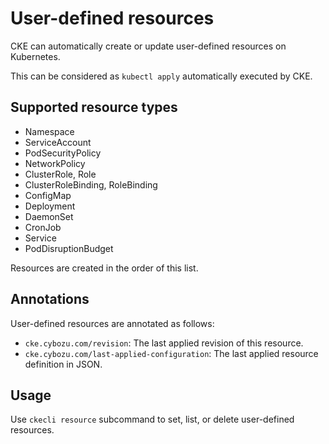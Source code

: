 User-defined resources
======================

CKE can automatically create or update user-defined resources on Kubernetes.

This can be considered as `kubectl apply` automatically executed by CKE.

## Supported resource types

- Namespace
- ServiceAccount
- PodSecurityPolicy
- NetworkPolicy
- ClusterRole, Role
- ClusterRoleBinding, RoleBinding
- ConfigMap
- Deployment
- DaemonSet
- CronJob
- Service
- PodDisruptionBudget

Resources are created in the order of this list.

## Annotations

User-defined resources are annotated as follows:

- `cke.cybozu.com/revision`: The last applied revision of this resource.
- `cke.cybozu.com/last-applied-configuration`: The last applied resource definition in JSON.

## Usage

Use `ckecli resource` subcommand to set, list, or delete user-defined resources.

